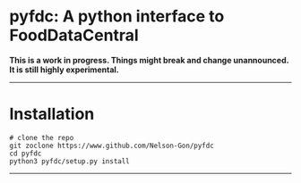 # pyfdc: A python interface to FoodDataCentral


**This is a work in progress. Things might break and change unannounced. It is still highly experimental.**

----

# Installation

```
# clone the repo
git zoclone https://www.github.com/Nelson-Gon/pyfdc
cd pyfdc
python3 pyfdc/setup.py install

```
---
